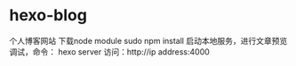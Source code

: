 # hexo-blog
个人博客网站
下载node module
sudo npm install
启动本地服务，进行文章预览调试，命令：
hexo server
访问：http://ip address:4000